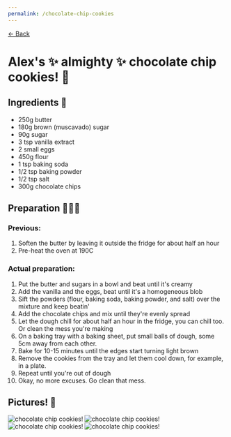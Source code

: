 ```yaml
---
permalink: /chocolate-chip-cookies
---
```

[<- Back](/)

# Alex's ✨ almighty ✨ chocolate chip cookies! 🍪

## Ingredients 📝

* 250g butter
* 180g brown (muscavado) sugar
* 90g sugar
* 3 tsp vanilla extract
* 2 small eggs
* 450g flour
* 1 tsp baking soda
* 1/2 tsp baking powder
* 1/2 tsp salt
* 300g chocolate chips

## Preparation 👨🏽‍🍳

### Previous:
1. Soften the butter by leaving it outside the fridge for about half an hour
2. Pre-heat the oven at 190C

### Actual preparation:
1. Put the butter and sugars in a bowl and beat until it's creamy
2. Add the vanilla and the eggs, beat until it's a homogeneous blob
3. Sift the powders (flour, baking soda, baking powder, and salt) over the mixture and keep beatin'
4. Add the chocolate chips and mix until they're evenly spread
5. Let the dough chill for about half an hour in the fridge, you can chill too. Or clean the mess you're making
6. On a baking tray with a baking sheet, put small balls of dough, some 5cm away from each other.
7. Bake for 10-15 minutes until the edges start turning light brown
8. Remove the cookies from the tray and let them cool down, for example, in a plate.
9. Repeat until you're out of dough
10. Okay, no more excuses. Go clean that mess.

## Pictures! 📸
![chocolate chip cookies!](/assets/images/chocolate-chip-cookies-1.jpg)
![chocolate chip cookies!](/assets/images/chocolate-chip-cookies-2.jpg)
![chocolate chip cookies!](/assets/images/chocolate-chip-cookies-3.jpg)
![chocolate chip cookies!](/assets/images/chocolate-chip-cookies-4.jpg)
